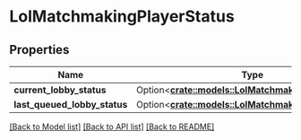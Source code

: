 # LolMatchmakingPlayerStatus

## Properties

Name | Type | Description | Notes
------------ | ------------- | ------------- | -------------
**current_lobby_status** | Option<[**crate::models::LolMatchmakingLobbyStatus**](LolMatchmakingLobbyStatus.md)> |  | [optional]
**last_queued_lobby_status** | Option<[**crate::models::LolMatchmakingLobbyStatus**](LolMatchmakingLobbyStatus.md)> |  | [optional]

[[Back to Model list]](../README.md#documentation-for-models) [[Back to API list]](../README.md#documentation-for-api-endpoints) [[Back to README]](../README.md)



